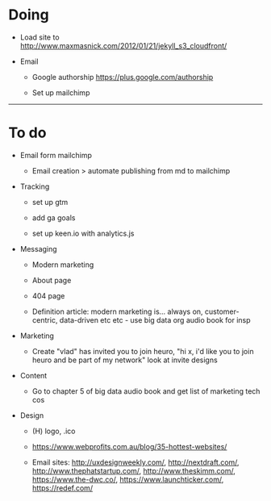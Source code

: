 # Doing

* Load site to http://www.maxmasnick.com/2012/01/21/jekyll_s3_cloudfront/

* Email

    - Google authorship https://plus.google.com/authorship

    - Set up mailchimp

***

# To do

* Email form mailchimp

    - Email creation > automate publishing from md to mailchimp

* Tracking

    - set up gtm

    - add ga goals

    - set up keen.io with analytics.js

* Messaging

    - Modern marketing

    - About page

    - 404 page

    - Definition article: modern marketing is... always on, customer-centric, data-driven etc etc - use big data org audio book for insp

* Marketing

    - Create "vlad" has invited you to join heuro, "hi x, i'd like you to join heuro and be part of my network" look at invite designs

* Content

    - Go to chapter 5 of big data audio book and get list of marketing tech cos

* Design

    - (H) logo, .ico

    - https://www.webprofits.com.au/blog/35-hottest-websites/

    - Email sites: http://uxdesignweekly.com/, http://nextdraft.com/, http://www.thephatstartup.com/, http://www.theskimm.com/, https://www.the-dwc.co/, https://www.launchticker.com/, https://redef.com/